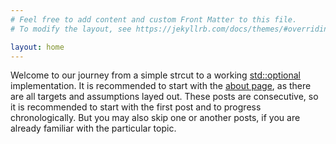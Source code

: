```yaml
---
# Feel free to add content and custom Front Matter to this file.
# To modify the layout, see https://jekyllrb.com/docs/themes/#overriding-theme-defaults

layout: home
---
```


Welcome to our journey from a simple strcut to a working 
[std::optional](https://en.cppreference.com/w/cpp/utility/optional) implementation.
It is recommended to start with the [about page](/about), as there are all
targets and assumptions layed out. These posts are consecutive, so it is recommended to 
start with the first post and to progress chronologically. But you may also skip one or
another posts, if you are already familiar with the particular topic.

